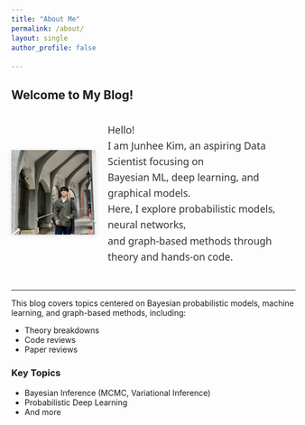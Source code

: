 ```yaml
---
title: "About Me"
permalink: /about/
layout: single
author_profile: false

---
```


## Welcome to My Blog!

<div style="display: flex; align-items: center; gap: 1.5em; margin-bottom: 2em;">

  <!-- Left: Profile photo (square), shift image content down by 6px -->
  <div style="flex-shrink: 0;">
    <img
      src="/assets/img/taipei.png"
      alt="Profile photo"
      style="
        width:150px;
        height:150px;
        object-fit: cover;
        object-position: center -6px;
        box-shadow: 0 2px 8px rgba(0,0,0,0.1);
      " />
  </div>

  <!-- Right: Greeting -->
  <div style="flex-grow: 1;">
    <p style="
        font-family: 'Segoe UI', Tahoma, Geneva, Verdana, sans-serif;
        font-size:1.1rem;
        line-height:1.6;
        color:#333;">
      Hello!<br/>
      I am Junhee Kim, an aspiring Data Scientist focusing on<br/>
      Bayesian ML, deep learning, and graphical models.<br/>
      Here, I explore probabilistic models, neural networks,<br/>
      and graph-based methods through theory and hands-on code.
    </p>
  </div>

</div>

---

This blog covers topics centered on Bayesian probabilistic models, machine learning, and graph-based methods, including:  
- Theory breakdowns  
- Code reviews  
- Paper reviews  

### Key Topics
- Bayesian Inference (MCMC, Variational Inference)  
- Probabilistic Deep Learning
- And more
